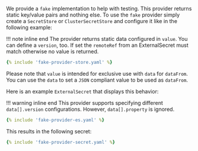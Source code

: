 We provide a `fake` implementation to help with testing. This provider returns static key/value pairs and nothing else.
To use the `fake` provider simply create a `SecretStore` or `ClusterSecretStore` and configure it like in the following example:

!!! note inline end
    The provider returns static data configured in `value`. You can define a `version`, too. If set the `remoteRef` from an ExternalSecret must match otherwise no value is returned.

```yaml
{% include 'fake-provider-store.yaml' %}
```

Please note that `value` is intended for exclusive use with `data` for `dataFrom`. You can use the `data` to set a `JSON` compliant value to be used as `dataFrom`.

Here is an example `ExternalSecret` that displays this behavior:

!!! warning inline end
    This provider supports specifying different `data[].version` configurations. However, `data[].property` is ignored.

```yaml
{% include 'fake-provider-es.yaml' %}
```

This results in the following secret:


```yaml
{% include 'fake-provider-secret.yaml' %}
```
